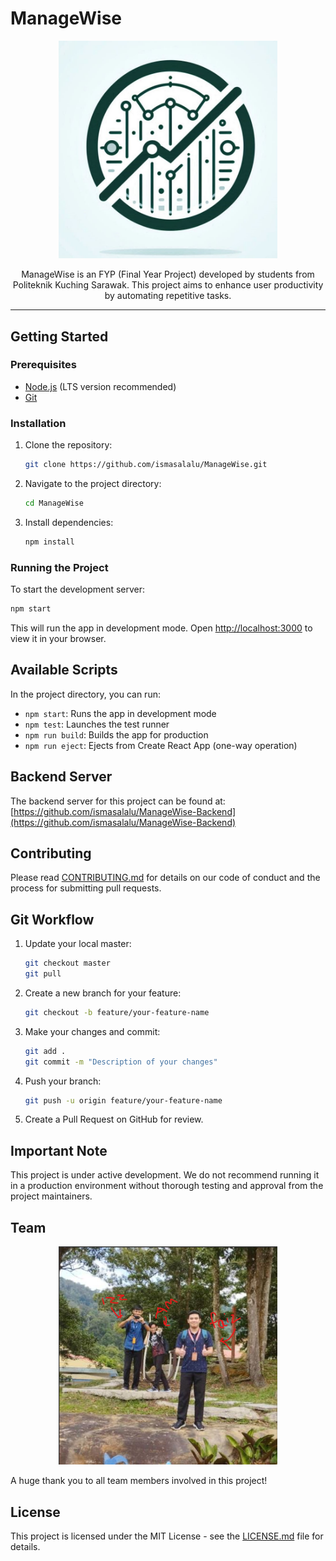# ManageWise

<p align="center">
  <img src="git-image/ManageWise.jpg" width="350" alt="ManageWise Logo" />
</p>

<p align="center">
  ManageWise is an FYP (Final Year Project) developed by students from Politeknik Kuching Sarawak. This project aims to enhance user productivity by automating repetitive tasks.
</p>

---

## Getting Started

### Prerequisites

- [Node.js](https://nodejs.org/) (LTS version recommended)
- [Git](https://git-scm.com/)

### Installation

1. Clone the repository:
   ```sh
   git clone https://github.com/ismasalalu/ManageWise.git
   ```

2. Navigate to the project directory:
   ```sh
   cd ManageWise
   ```

3. Install dependencies:
   ```sh
   npm install
   ```

### Running the Project

To start the development server:
```sh
npm start
```

This will run the app in development mode. Open [http://localhost:3000](http://localhost:3000) to view it in your browser.

## Available Scripts

In the project directory, you can run:

- `npm start`: Runs the app in development mode
- `npm test`: Launches the test runner
- `npm run build`: Builds the app for production
- `npm run eject`: Ejects from Create React App (one-way operation)

## Backend Server

The backend server for this project can be found at:
[https://github.com/ismasalalu/ManageWise-Backend](https://github.com/ismasalalu/ManageWise-Backend)

## Contributing

Please read [CONTRIBUTING.md](CONTRIBUTING.md) for details on our code of conduct and the process for submitting pull requests.

## Git Workflow

1. Update your local master:
   ```sh
   git checkout master
   git pull
   ```

2. Create a new branch for your feature:
   ```sh
   git checkout -b feature/your-feature-name
   ```

3. Make your changes and commit:
   ```sh
   git add .
   git commit -m "Description of your changes"
   ```

4. Push your branch:
   ```sh
   git push -u origin feature/your-feature-name
   ```

5. Create a Pull Request on GitHub for review.

## Important Note

This project is under active development. We do not recommend running it in a production environment without thorough testing and approval from the project maintainers.

## Team

<p align="center">
  <img src="git-image/gp.png" width="350" alt="Team Photo" />
</p>

A huge thank you to all team members involved in this project!

## License

This project is licensed under the MIT License - see the [LICENSE.md](LICENSE.md) file for details.
